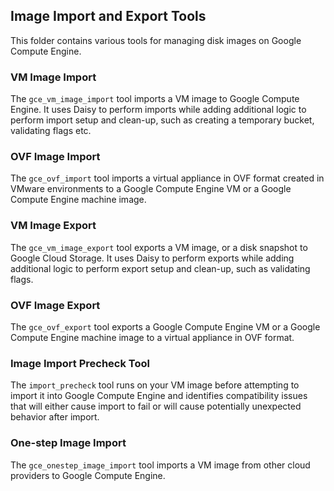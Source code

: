 ## Image Import and Export Tools

This folder contains various tools for managing disk images on Google
Compute Engine.

### VM Image Import

The `gce_vm_image_import` tool imports a VM image to Google Compute Engine.
It uses Daisy to perform imports while adding additional logic to perform
import setup and clean-up, such as creating a temporary bucket, validating
flags etc.

### OVF Image Import

The `gce_ovf_import` tool imports a virtual appliance in OVF format created in
VMware environments to a Google Compute Engine VM or a Google Compute Engine
machine image.

### VM Image Export

The `gce_vm_image_export` tool exports a VM image, or a disk snapshot to Google Cloud Storage.
It uses Daisy to perform exports while adding additional logic to perform
export setup and clean-up, such as validating flags.

### OVF Image Export

The `gce_ovf_export` tool exports a Google Compute Engine VM or a Google Compute
Engine machine image to a virtual appliance in OVF format.

### Image Import Precheck Tool

The `import_precheck` tool runs on your VM image before attempting to import it into
Google Compute Engine and identifies compatibility issues that
will either cause import to fail or will cause potentially unexpected behavior
after import.

### One-step Image Import

The `gce_onestep_image_import` tool imports a VM image from other cloud providers to Google Compute Engine.